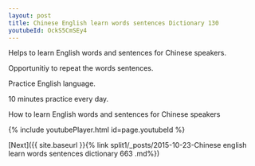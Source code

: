 ```yaml
---
layout: post
title: Chinese English learn words sentences Dictionary 130 
youtubeId: OckS5CmSEy4
---
```

 
 
Helps to learn English words and sentences for Chinese speakers.

Opportunitiy to repeat the words sentences. 

Practice English language. 
 
10 minutes practice every day. 
 
How to learn English words and sentences for Chinese speakers 
 
{% include youtubePlayer.html id=page.youtubeId %}
 
 
[Next]({{ site.baseurl }}{% link  split1/_posts/2015-10-23-Chinese english learn words sentences dictionary 663 .md%})
 
